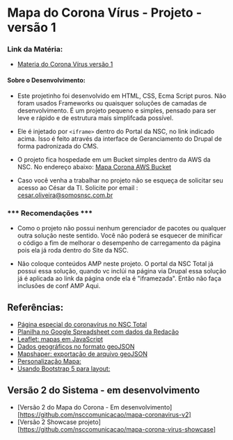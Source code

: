 # Mapa do Corona Vírus - Projeto - versão 1
### Link da Matéria:
- [Materia do Corona Vírus versão 1][materia]

[materia]: https://www.nsctotal.com.br/coronavirus/mapa-de-evolucao-do-virus

#### Sobre o Desenvolvimento:
- Este projetinho foi desenvolvido em HTML, CSS, Ecma Script puros. Não foram usados Frameworks ou quaisquer soluções de camadas de desenvolvimento. É um projeto pequeno e simples, pensado para ser leve e rápido e de estrutura mais simplifcada possível. 

- Ele é injetado por `<iframe>` dentro do Portal da NSC, no link indicado acima. Isso é feito através da interface de Geranciamento do Drupal de forma padronizada do CMS. 

- O projeto fica hospedade em um Bucket simples dentro da AWS da NSC. No endereço abaixo:
[Mapa Corona AWS Bucket](https://s3.console.aws.amazon.com/s3/buckets/nsc-total?region=sa-east-1&prefix=especiais/coronavirus/)

- Caso você venha a trabalhar no projeto não se esqueça de solicitar seu acesso ao César da TI. Solicite por email : [cesar.oliveira@somosnsc.com.br](cesar.oliveira@somosnsc.com.br)

### *** Recomendações ***
- Como o projeto não possui nenhum gerenciador de pacotes ou qualquer outra solução neste sentido. Você não poderá se esquecer de minificar o código a fim de melhorar o desempenho de carregamento da página pois ela já roda dentro do Site da NSC. 

- Não coloque conteúdos AMP neste projeto. O portal da NSC Total já possui essa solução, quando vc inclúi na página via Drupal essa solução já é aplicada ao link da página onde ela é "iframezada". Então não faça inclusões de conf AMP Aqui. 


## Referências:
- [Página especial do coronavírus no NSC Total][coronavirus]
- [Planilha no Google Spreadsheet com dados da Redação][spreadsheet]
- [Leaflet: mapas em JavaScript][leaflet]
- [Dados geográficos no formato geoJSON][geojson]
- [Mapshaper: exportação de arquivo geoJSON][mapshaper]
- [Personalização Mapa: ][personalizacao]
- [Usando Bootstrap 5 para layout: ][bs5]

[coronavirus]: https://www.nsctotal.com.br/coronavirus
[leaflet]: https://leafletjs.com/examples/choropleth/
[geojson]: https://leafletjs.com/examples/geojson/
[mapshaper]: https://mapshaper.org/
[spreadsheet]: https://docs.google.com/spreadsheets/d/18aj1TPYZxwEwxRvqdXj-hgJpQda2A1ny9S0QaIHBp-o/edit#gid=0
[personalizacao]: https://leafletjs.com/reference-1.6.0.html#control
[bs5]: https://getbootstrap.com/


## Versão 2 do Sistema - em desenvolvimento

- [Versão 2 do Mapa do Corona - Em desenvolvimento][https://github.com/nsccomunicacao/mapa-coronavirus-v2]
- [Versão 2 Showcase projeto][https://github.com/nsccomunicacao/mapa-corona-virus-showcase]